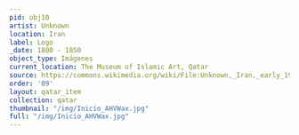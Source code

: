 ```yaml
---
pid: obj10
artist: Unknown
location: Iran
label: Logo
_date: 1800 - 1850
object_type: Imágenes
current_location: The Museum of Islamic Art, Qatar
source: https://commons.wikimedia.org/wiki/File:Unknown,_Iran,_early_19th_Century_-_Portrait_of_Hasan_%27Ali_Mirza_Shuja_al-Saltana_-_Google_Art_Project.jpg
order: '09'
layout: qatar_item
collection: qatar
thumbnail: "/img/Inicio_AHVWax.jpg"
full: "/img/Inicio_AHVWax.jpg"
---
```

